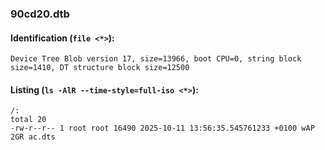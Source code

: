 ### 90cd20.dtb
#### Identification (`file <*>`):
```
Device Tree Blob version 17, size=13966, boot CPU=0, string block size=1410, DT structure block size=12500
```
#### Listing (`ls -AlR --time-style=full-iso <*>`):
```
/:
total 20
-rw-r--r-- 1 root root 16490 2025-10-11 13:56:35.545761233 +0100 wAP 2GR ac.dts
```

